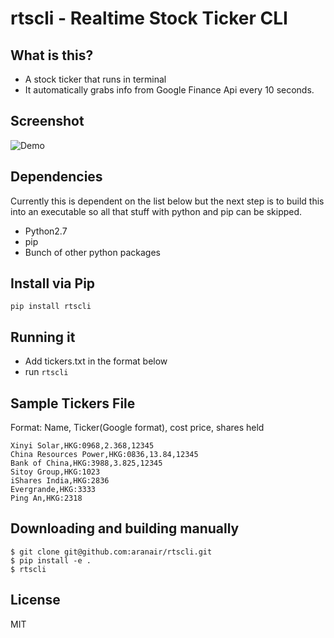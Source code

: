 rtscli - Realtime Stock Ticker CLI
===================================

## What is this?

- A stock ticker that runs in terminal
- It automatically grabs info from Google Finance Api every 10 seconds.

## Screenshot

![Demo](https://github.com/aranair/corgi/blob/master/rtscli.png?raw=true "Demo")

## Dependencies

Currently this is dependent on the list below but the next step is to build this into an executable so
all that stuff with python and pip can be skipped.

- Python2.7
- pip
- Bunch of other python packages

## Install via Pip

```
pip install rtscli
```

## Running it

- Add tickers.txt in the format below
- run `rtscli`

## Sample Tickers File

Format: Name, Ticker(Google format), cost price, shares held

```
Xinyi Solar,HKG:0968,2.368,12345
China Resources Power,HKG:0836,13.84,12345
Bank of China,HKG:3988,3.825,12345
Sitoy Group,HKG:1023
iShares India,HKG:2836
Evergrande,HKG:3333
Ping An,HKG:2318
```

## Downloading and building manually

```
$ git clone git@github.com:aranair/rtscli.git
$ pip install -e .
$ rtscli
```

## License

MIT
